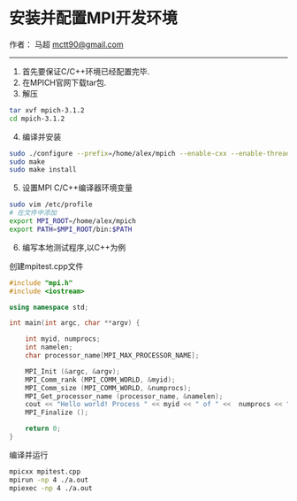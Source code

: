 # 安装并配置MPI开发环境

作者： 马超 mctt90@gmail.com

---

1. 首先要保证C/C++环境已经配置完毕.
2. 在MPICH官网下载tar包.
3. 解压
```bash
tar xvf mpich-3.1.2
cd mpich-3.1.2
```

4. 编译并安装

```bash
sudo ./configure --prefix=/home/alex/mpich --enable-cxx --enable-threads=multiple --enable-sharedlibs=gcc --with-mpe --disable-f77 --disable-f90 --disable-fortran
sudo make
sudo make install
```

5. 设置MPI C/C++编译器环境变量

```bash
sudo vim /etc/profile
# 在文件中添加
export MPI_ROOT=/home/alex/mpich
export PATH=$MPI_ROOT/bin:$PATH
```

6. 编写本地测试程序,以C++为例

创建mpitest.cpp文件

```c++
#include "mpi.h"
#include <iostream>

using namespace std;

int main(int argc, char **argv) {

    int myid, numprocs;
    int namelen;
    char processor_name[MPI_MAX_PROCESSOR_NAME];

    MPI_Init (&argc, &argv);
    MPI_Comm_rank (MPI_COMM_WORLD, &myid);
    MPI_Comm_size (MPI_COMM_WORLD, &numprocs);
    MPI_Get_processor_name (processor_name, &namelen);
    cout << "Hello world! Process " << myid << " of " <<  numprocs << " on " << processor_name;
    MPI_Finalize ();

    return 0;
}
```

编译并运行
```bash
mpicxx mpitest.cpp
mpirun -np 4 ./a.out
mpiexec -np 4 ./a.out
```
